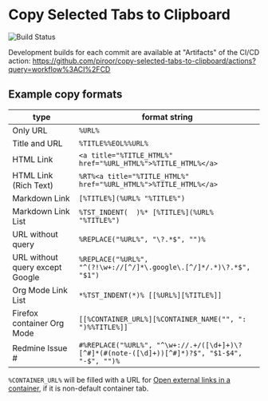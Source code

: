 # Copy Selected Tabs to Clipboard

![Build Status](https://github.com/piroor/copy-selected-tabs-to-clipboard/actions/workflows/main.yml/badge.svg?branch=trunk)

Development builds for each commit are available at "Artifacts" of the CI/CD action:
https://github.com/piroor/copy-selected-tabs-to-clipboard/actions?query=workflow%3ACI%2FCD

## Example copy formats

|type|format string|
|----|-------------|
|Only URL|`%URL%`|
|Title and URL|`%TITLE%%EOL%%URL%`|
|HTML Link|`<a title="%TITLE_HTML%" href="%URL_HTML%">%TITLE_HTML%</a>`|
|HTML Link (Rich Text)|`%RT%<a title="%TITLE_HTML%" href="%URL_HTML%">%TITLE_HTML%</a>`|
|Markdown Link|`[%TITLE%](%URL% "%TITLE%")`|
|Markdown Link List|`%TST_INDENT(  )%* [%TITLE%](%URL% "%TITLE%")`|
|URL without query|`%REPLACE("%URL%", "\?.*$", "")%`|
|URL without query except Google|`%REPLACE("%URL%", "^(?!\w+://[^/]*\.google\.[^/]*/.*)\?.*$", "$1")`|
|Org Mode Link List|`*%TST_INDENT(*)% [[%URL%][%TITLE%]]`|
|Firefox container Org Mode| `[[%CONTAINER_URL%][%CONTAINER_NAME("", ": ")%%TITLE%]]`|
|Redmine Issue #|`#%REPLACE("%URL%", "^\w+://.+/([\d+]+)\?[^#]*(#(note-([\d]+))[^#]*)?$", "$1-$4", "-$", "")%`|

`%CONTAINER_URL%` will be filled with a URL for [Open external links in a container](https://addons.mozilla.org/firefox/addon/open-url-in-container/), if it is non-default container tab.
